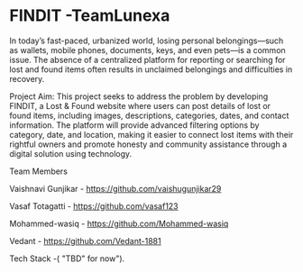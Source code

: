 
# FINDIT -TeamLunexa
In today’s fast-paced, urbanized world, losing personal belongings—such as wallets, mobile phones, documents, keys, and even pets—is a common issue. The absence of a centralized platform for reporting or searching for lost and found items often results in unclaimed belongings and difficulties in recovery.

Project Aim: This project seeks to address the problem by developing FINDIT, a Lost & Found website where users can post details of lost or found items, including images, descriptions, categories, dates, and contact information. The platform will provide advanced filtering options by category, date, and location, making it easier to connect lost items with their rightful owners and promote honesty and community assistance through a digital solution using technology.


Team Members 

Vaishnavi Gunjikar - https://github.com/vaishugunjikar29

Vasaf Totagatti    - https://github.com/vasaf123

Mohammed-wasiq     - https://github.com/Mohammed-wasiq

Vedant            - https://github.com/Vedant-1881

Tech Stack -( "TBD" for now").

